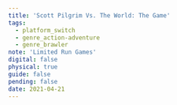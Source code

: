 ```yaml
---
title: 'Scott Pilgrim Vs. The World: The Game'
tags:
  - platform_switch
  - genre_action-adventure
  - genre_brawler
note: 'Limited Run Games'
digital: false
physical: true
guide: false
pending: false
date: 2021-04-21
---
```

